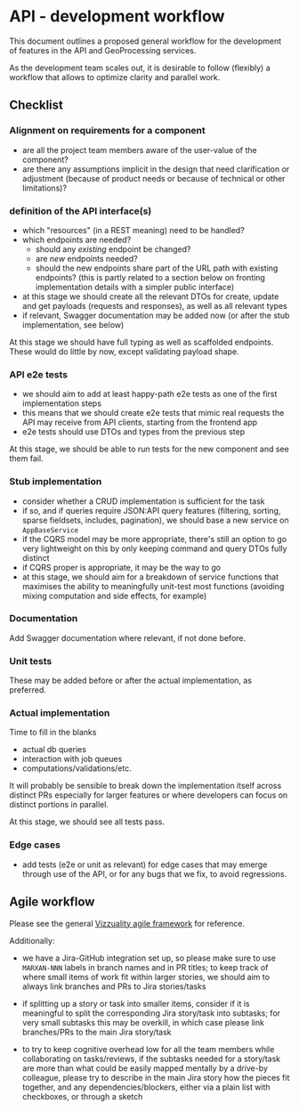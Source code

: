 # API - development workflow

This document outlines a proposed general workflow for the development of
features in the API and GeoProcessing services.

As the development team scales out, it is desirable to follow (flexibly) a
workflow that allows to optimize clarity and parallel work.

## Checklist

### Alignment on requirements for a component

* are all the project team members aware of the user-value of the component?
* are there any assumptions implicit in the design that need clarification or
  adjustment (because of product needs or because of technical or other
  limitations)?

### definition of the API interface(s)

* which "resources" (in a REST meaning) need to be handled?
* which endpoints are needed?
  * should any *existing* endpoint be changed?
  * are *new* endpoints needed?
  * should the new endpoints share part of the URL path with existing
    endpoints? (this is partly related to a section below on fronting
    implementation details with a simpler public interface)
* at this stage we should create all the relevant DTOs for create, update and
  get payloads (requests and responses), as well as all relevant types
* if relevant, Swagger documentation may be added now (or after the stub
  implementation, see below)
  
At this stage we should have full typing as well as scaffolded endpoints. These
would do little by now, except validating payload shape.

### API e2e tests

* we should aim to add at least happy-path e2e tests as one of the first
  implementation steps
* this means that we should create e2e tests that mimic real requests the API
  may receive from API clients, starting from the frontend app
* e2e tests should use DTOs and types from the previous step

At this stage, we should be able to run tests for the new component and see them
fail.

### Stub implementation

* consider whether a CRUD implementation is sufficient for the task
* if so, and if queries require JSON:API query features (filtering, sorting,
  sparse fieldsets, includes, pagination), we should base a new service on
  `AppBaseService`
* if the CQRS model may be more appropriate, there's still an option to go
  very lightweight on this by only keeping command and query DTOs fully distinct
* if CQRS proper is appropriate, it may be the way to go
* at this stage, we should aim for a breakdown of service functions that
  maximises the ability to meaningfully unit-test most functions (avoiding
  mixing computation and side effects, for example)

### Documentation

Add Swagger documentation where relevant, if not done before.

### Unit tests

These may be added before or after the actual implementation, as preferred.

### Actual implementation

Time to fill in the blanks

* actual db queries
* interaction with job queues
* computations/validations/etc.

It will probably be sensible to break down the implementation itself across
distinct PRs especially for larger features or where developers can focus on
distinct portions in parallel.

At this stage, we should see all tests pass.

### Edge cases

* add tests (e2e or unit as relevant) for edge cases that may emerge through
  use of the API, or for any bugs that we fix, to avoid regressions.

## Agile workflow

Please see the general [Vizzuality agile
framework](https://vizzuality.github.io/playbook/projects/agile-framework/) for
reference.

Additionally:

* we have a Jira-GitHub integration set up, so please make sure to use
  `MARXAN-NNN` labels in branch names and in PR titles; to keep track of where
  small items of work fit within larger stories, we should aim to always link
  branches and PRs to Jira stories/tasks

* if splitting up a story or task into smaller items, consider if it is
  meaningful to split the corresponding Jira story/task into subtasks; for very
  small subtasks this may be overkill, in which case please link branches/PRs to
  the main Jira story/task

* to try to keep cognitive overhead low for all the team members while
  collaborating on tasks/reviews, if the subtasks needed for a story/task are
  more than what could be easily mapped mentally by a drive-by colleague, please
  try to describe in the main Jira story how the pieces fit together, and any
  dependencies/blockers, either via a plain list with checkboxes, or through a
  sketch
